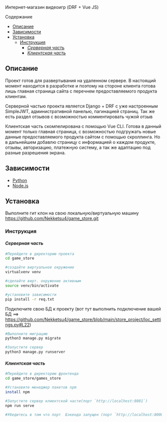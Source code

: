 Интернет-магазин видеоигр (DRF + Vue JS)

Содержание

- [Описание](#описание)
- [Зависимости](#зависимости)
- [Установка](#установка)
  - [Инструкция](#инструкция)
    - [*Серверная часть*](#серверная-часть)
    - [*Клиентская часть*](#клиентская-часть)



## Описание

Проект готов для развертывания на удаленном сервере. В настоящий момент находится в разработке и поэтому на стороне клиента готова лишь главная страница сайта с перечнем предоставляемого продукта клиентам. 

Серверной частью проекта является Django + DRF с уже настроенным SimpleJWT, административной панелью, пагинацией страниц. Так же есть раздел отзывов с возможностью комментировать чужой отзыв

Клиентская часть скомпелирована с помощью Vue CLI. Готова в данный момент только главная страница, с возможностью подгружать новые данные предоставляемого продукта сайтом с помощью скроллинга. Но в дальнейшем добавлю страницу с информацией о каждом продукте, отзывы, авторизацию, платежную систему, а так же адаптацию под разные разрешения экрана.

## Зависимости

- [Python](https://www.python.org/downloads/)
- [Node.js](https://nodejs.org/en)

## Установка

Выполните гит клон на свою локальную/виртуальную машину https://github.com/Nekketsu4/game_store.git


### Инструкция
#### *Серверная часть*
```bash
#Перейдите в директорию проекта
cd game_store

#создайте виртуальное окружение
virtualvenv venv

#сделайте вирт. окружение активным
source venv/bin/activate

#установите зависимости 
pip install -r req.txt

```
Подключите свою БД к проекту (вот тут выполнить подключение вашей БД ==> https://github.com/Nekketsu4/game_store/blob/main/store_project/loc_settings.py#L22)

```bash
#Выполните миграцию
python3 manage.py migrate

#Запустите сервер
python3 manage.py runserver
```

#### *Клиентская часть*

```bash
#Перейдите в директорию фронтенда
cd game_store/games_store

#Установите менеджер пакетов npm
install npm

#Запустите сервер клиентской части(порт `http://localhost:8081`)
npm run serve

#Убедитесь в том что порт  Бэкенда запущен (порт `http://localhost:8000`)

